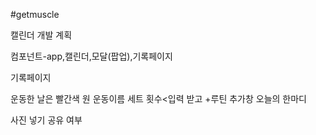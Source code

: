 #getmuscle

캘린더 개발 계획

컴포넌트-app,캘린더,모달(팝업),기록페이지

기록페이지

운동한 날은 빨간색 원
운동이름 세트 횟수<입력 받고 
+루틴 추가창
오늘의 한마디

사진 넣기 
공유 여부 

